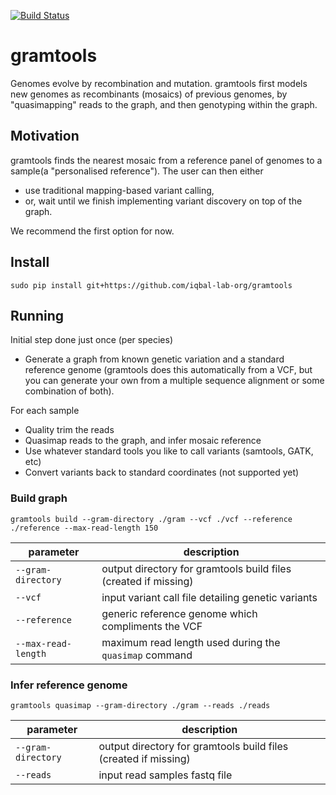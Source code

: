 [![Build Status](https://travis-ci.org/iqbal-lab-org/gramtools.svg?branch=dev)](https://travis-ci.org/iqbal-lab-org/gramtools)

# gramtools
Genomes evolve by recombination and mutation. 
gramtools first models new genomes as recombinants (mosaics) of previous genomes,
by "quasimapping" reads to the graph, and then genotyping within the graph.

## Motivation
gramtools finds the nearest mosaic from a reference panel of genomes to a sample(a "personalised reference"). The user can then either
* use traditional mapping-based variant calling, 
* or, wait until we finish implementing variant discovery on top of the graph.

We recommend the first option for now.

## Install
```sudo pip install git+https://github.com/iqbal-lab-org/gramtools```

## Running
Initial step done just once (per species)
* Generate a graph from known genetic variation and a standard reference genome (gramtools does this automatically from a VCF, but you can generate your own from a multiple sequence alignment or some combination of both).

For each sample
* Quality trim the reads 
* Quasimap reads to the graph, and infer mosaic reference
* Use whatever standard tools you like to call variants (samtools, GATK, etc)
* Convert variants back to standard coordinates (not supported yet)

### Build graph
```gramtools build --gram-directory ./gram --vcf ./vcf --reference ./reference --max-read-length 150```

| parameter           | description                                                     |
|---------------------|-----------------------------------------------------------------|
| `--gram-directory`  | output directory for gramtools build files (created if missing) |
| `--vcf`             | input variant call file detailing genetic variants              |
| `--reference`       | generic reference genome which compliments the VCF              |
| `--max-read-length` | maximum read length used during the `quasimap` command          |

### Infer reference genome
```gramtools quasimap --gram-directory ./gram --reads ./reads```

| parameter          | description                                                     |
|--------------------|-----------------------------------------------------------------|
| `--gram-directory` | output directory for gramtools build files (created if missing) |
| `--reads`          | input read samples fastq file                                   |
